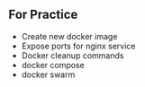 ## For Practice ##

* Create new docker image 
* Expose ports for nginx service
* Docker cleanup commands
* docker compose
* docker swarm

